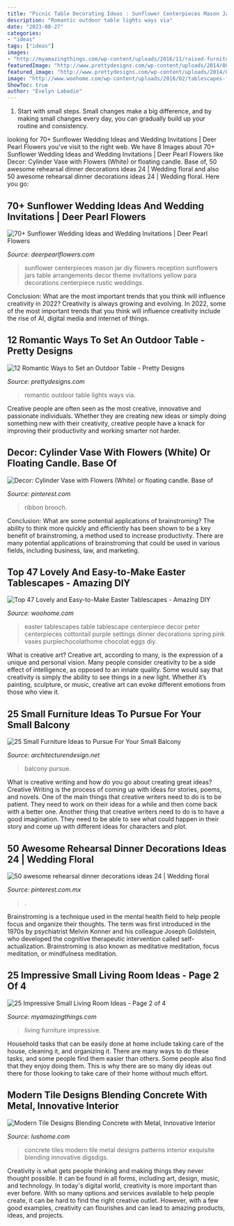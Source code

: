 ```yaml
---
title: "Picnic Table Decorating Ideas : Sunflower Centerpieces Mason Jar Diy Flowers Reception Sunflowers Jars Table Arrangements Decor Theme Invitations Yellow Para Decorations Centerpiece Rustic Weddings"
description: "Romantic outdoor table lights ways via"
date: "2023-08-27"
categories:
- "ideas"
tags: ["ideas"]
images:
- "http://myamazingthings.com/wp-content/uploads/2016/11/raised-furniture-683x1024.jpg"
featuredImage: "http://www.prettydesigns.com/wp-content/uploads/2014/08/Outdoor-Table-Romantic-Lights.jpg"
featured_image: "http://www.prettydesigns.com/wp-content/uploads/2014/08/Outdoor-Table-Romantic-Lights.jpg"
image: "http://www.woohome.com/wp-content/uploads/2016/02/tablescapes-for-easter-37.jpg"
ShowToc: true
author: "Evelyn Labadie"
---
```



1. Start with small steps. Small changes make a big difference, and by making small changes every day, you can gradually build up your routine and consistency.

	

		
looking for 70+ Sunflower Wedding Ideas and Wedding Invitations | Deer Pearl Flowers you've visit to the right web. We have 8 Images about 70+ Sunflower Wedding Ideas and Wedding Invitations | Deer Pearl Flowers like Decor: Cylinder Vase with Flowers (White) or floating candle. Base of, 50 awesome rehearsal dinner decorations ideas 24 | Wedding floral and also 50 awesome rehearsal dinner decorations ideas 24 | Wedding floral. Here you go:
		
    
## 70+ Sunflower Wedding Ideas And Wedding Invitations | Deer Pearl Flowers

<img loading=lazy src="http://www.deerpearlflowers.com/wp-content/uploads/2015/05/DIY-Sunflower-in-Mason-Jar-Wedding-Reception-Centerpieces.jpg" onerror="this.onerror=null;this.src='https://tse4.mm.bing.net/th?id=OIP.lNmeCA7s47jeFi992Vl3kwAAAA&amp;pid=15.1';" alt="70+ Sunflower Wedding Ideas and Wedding Invitations | Deer Pearl Flowers">

_Source: deerpearlflowers.com_

>sunflower centerpieces mason jar diy flowers reception sunflowers jars table arrangements decor theme invitations yellow para decorations centerpiece rustic weddings. 

	

Conclusion: What are the most important trends that you think will influence creativity in 2022?
Creativity is always growing and evolving. In 2022, some of the most important trends that you think will influence creativity include the rise of AI, digital media and internet of things.

    
## 12 Romantic Ways To Set An Outdoor Table - Pretty Designs

<img loading=lazy src="http://www.prettydesigns.com/wp-content/uploads/2014/08/Outdoor-Table-Romantic-Lights.jpg" onerror="this.onerror=null;this.src='https://tse2.mm.bing.net/th?id=OIP.bcbK-tCYDFnCeBoZ0Ei5OQHaLJ&amp;pid=15.1';" alt="12 Romantic Ways to Set an Outdoor Table - Pretty Designs">

_Source: prettydesigns.com_

>romantic outdoor table lights ways via. 

	

Creative people are often seen as the most creative, innovative and passionate individuals. Whether they are creating new ideas or simply doing something new with their creativity, creative people have a knack for improving their productivity and working smarter not harder.

    
## Decor: Cylinder Vase With Flowers (White) Or Floating Candle. Base Of

<img loading=lazy src="https://i.pinimg.com/736x/b7/a7/9e/b7a79e744d0a4bc763e0376bddc55c21.jpg" onerror="this.onerror=null;this.src='https://tse4.mm.bing.net/th?id=OIP.DtVSFhkgyXiPK1hnp2jDKQHaNK&amp;pid=15.1';" alt="Decor: Cylinder Vase with Flowers (White) or floating candle. Base of">

_Source: pinterest.com_

>ribbon brooch. 

	

Conclusion: What are some potential applications of brainstroming?
The ability to think more quickly and efficiently has been shown to be a key benefit of brainstroming, a method used to increase productivity. There are many potential applications of brainstroming that could be used in various fields, including business, law, and marketing.

    
## Top 47 Lovely And Easy-to-Make Easter Tablescapes - Amazing DIY

<img loading=lazy src="http://www.woohome.com/wp-content/uploads/2016/02/tablescapes-for-easter-37.jpg" onerror="this.onerror=null;this.src='https://tse2.mm.bing.net/th?id=OIP.isoZMTTEdREUs5H6wLpmJAHaJ4&amp;pid=15.1';" alt="Top 47 Lovely and Easy-to-Make Easter Tablescapes - Amazing DIY">

_Source: woohome.com_

>easter tablescapes table tablescape centerpiece decor peter centerpieces cottontail purple settings dinner decorations spring pink vases purplechocolathome chocolat eggs diy. 

	

What is creative art?
Creative art, according to many, is the expression of a unique and personal vision. Many people consider creativity to be a side effect of intelligence, as opposed to an innate quality. Some would say that creativity is simply the ability to see things in a new light. Whether it’s painting, sculpture, or music, creative art can evoke different emotions from those who view it.

    
## 25 Small Furniture Ideas To Pursue For Your Small Balcony

<img loading=lazy src="https://cdn.architecturendesign.net/wp-content/uploads/2016/05/AD-Small-Furniture-Ideas-to-Pursue-For-Your-Small-Balcony-18.jpg" onerror="this.onerror=null;this.src='https://tse4.mm.bing.net/th?id=OIP.vhQssbbeqSqVn_7CN-wKZwHaLH&amp;pid=15.1';" alt="25 Small Furniture Ideas to Pursue For Your Small Balcony">

_Source: architecturendesign.net_

>balcony pursue. 

	

What is creative writing and how do you go about creating great ideas?
Creative Writing is the process of coming up with ideas for stories, poems, and novels. One of the main things that creative writers need to do is to be patient. They need to work on their ideas for a while and then come back with a better one. Another thing that creative writers need to do is to have a good imagination. They need to be able to see what could happen in their story and come up with different ideas for characters and plot.

    
## 50 Awesome Rehearsal Dinner Decorations Ideas 24 | Wedding Floral

<img loading=lazy src="https://i.pinimg.com/736x/f0/57/82/f057825d28d5539edc0694a77cdf2da9.jpg" onerror="this.onerror=null;this.src='https://tse2.mm.bing.net/th?id=OIP.rZ45ME30XdGeQaNEV4h-4AAAAA&amp;pid=15.1';" alt="50 awesome rehearsal dinner decorations ideas 24 | Wedding floral">

_Source: pinterest.com.mx_

>. 

	

Brainstroming is a technique used in the mental health field to help people focus and organize their thoughts. The term was first introduced in the 1970s by psychiatrist Melvin Konner and his colleague Joseph Goldstein, who developed the cognitive therapeutic intervention called self-actualization. Brainstroming is also known as meditative meditation, focus meditation, or mindfulness meditation.

    
## 25 Impressive Small Living Room Ideas - Page 2 Of 4

<img loading=lazy src="http://myamazingthings.com/wp-content/uploads/2016/11/raised-furniture-683x1024.jpg" onerror="this.onerror=null;this.src='https://tse3.mm.bing.net/th?id=OIP.AGjM7oyn2pqFzlf5ehR26AHaLG&amp;pid=15.1';" alt="25 Impressive Small Living Room Ideas - Page 2 of 4">

_Source: myamazingthings.com_

>living furniture impressive. 

	

Household tasks that can be easily done at home include taking care of the house, cleaning it, and organizing it. There are many ways to do these tasks, and some people find them easier than others. Some people also find that they enjoy doing them. This is why there are so many diy ideas out there for those looking to take care of their home without much effort.

    
## Modern Tile Designs Blending Concrete With Metal, Innovative Interior

<img loading=lazy src="https://www.lushome.com/wp-content/uploads/2013/06/concrete-metal-tiles-modern-tile-designs-9.jpg" onerror="this.onerror=null;this.src='https://tse2.mm.bing.net/th?id=OIP.rzYdxjh_uIQGEj2AmquhtQHaJ3&amp;pid=15.1';" alt="Modern Tile Designs Blending Concrete with Metal, Innovative Interior">

_Source: lushome.com_

>concrete tiles modern tile metal designs patterns interior exquisite blending innovative digsdigs. 

	

Creativity is what gets people thinking and making things they never thought possible. It can be found in all forms, including art, design, music, and technology. In today's digital world, creativity is more important than ever before. With so many options and services available to help people create, it can be hard to find the right creative outlet. However, with a few good examples, creativity can flourishes and can lead to amazing products, ideas, and projects.


